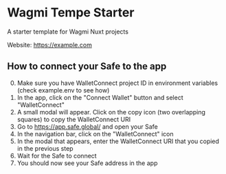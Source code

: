 # Wagmi Tempe Starter

A starter template for Wagmi Nuxt projects

Website: https://example.com

## How to connect your Safe to the app

0. Make sure you have WalletConnect project ID in environment variables (check example.env to see how)
1. In the app, click on the "Connect Wallet" button and select "WalletConnect"
2. A small modal will appear. Click on the copy icon (two overlapping squares) to copy the WalletConnect URI
3. Go to https://app.safe.global/ and open your Safe
4. In the navigation bar, click on the "WalletConnect" icon
5. In the modal that appears, enter the WalletConnect URI that you copied in the previous step
6. Wait for the Safe to connect
7. You should now see your Safe address in the app
